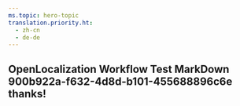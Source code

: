 ```yaml
---
ms.topic: hero-topic
translation.priority.ht: 
  - zh-cn
  - de-de
---
```

## OpenLocalization Workflow Test MarkDown 900b922a-f632-4d8d-b101-455688896c6e thanks!

